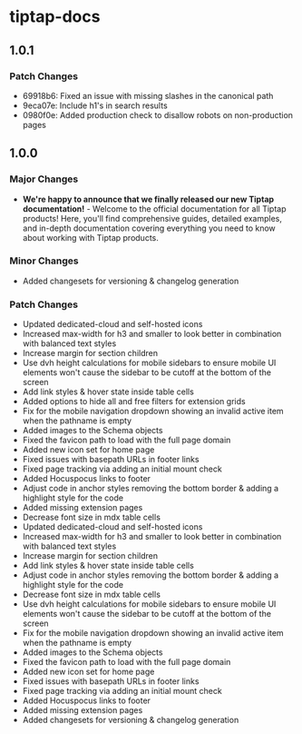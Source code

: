 # tiptap-docs

## 1.0.1

### Patch Changes

- 69918b6: Fixed an issue with missing slashes in the canonical path
- 9eca07e: Include h1's in search results
- 0980f0e: Added production check to disallow robots on non-production pages

## 1.0.0

### Major Changes

- **We're happy to announce that we finally released our new Tiptap documentation!** - Welcome to the official documentation for all Tiptap products! Here, you'll find comprehensive guides, detailed examples, and in-depth documentation covering everything you need to know about working with Tiptap products.

### Minor Changes

- Added changesets for versioning & changelog generation

### Patch Changes

- Updated dedicated-cloud and self-hosted icons
- Increased max-width for h3 and smaller to look better in combination with balanced text styles
- Increase margin for section children
- Use dvh height calculations for mobile sidebars to ensure mobile UI elements won't cause the sidebar to be cutoff at the bottom of the screen
- Add link styles & hover state inside table cells
- Added options to hide all and free filters for extension grids
- Fix for the mobile navigation dropdown showing an invalid active item when the pathname is empty
- Added images to the Schema objects
- Fixed the favicon path to load with the full page domain
- Added new icon set for home page
- Fixed issues with basepath URLs in footer links
- Fixed page tracking via adding an initial mount check
- Added Hocuspocus links to footer
- Adjust code in anchor styles removing the bottom border & adding a highlight style for the code
- Added missing extension pages
- Decrease font size in mdx table cells
- Updated dedicated-cloud and self-hosted icons
- Increased max-width for h3 and smaller to look better in combination with balanced text styles
- Increase margin for section children
- Add link styles & hover state inside table cells
- Adjust code in anchor styles removing the bottom border & adding a highlight style for the code
- Decrease font size in mdx table cells
- Use dvh height calculations for mobile sidebars to ensure mobile UI elements won't cause the sidebar to be cutoff at the bottom of the screen
- Fix for the mobile navigation dropdown showing an invalid active item when the pathname is empty
- Added images to the Schema objects
- Fixed the favicon path to load with the full page domain
- Added new icon set for home page
- Fixed issues with basepath URLs in footer links
- Fixed page tracking via adding an initial mount check
- Added Hocuspocus links to footer
- Added missing extension pages
- Added changesets for versioning & changelog generation
